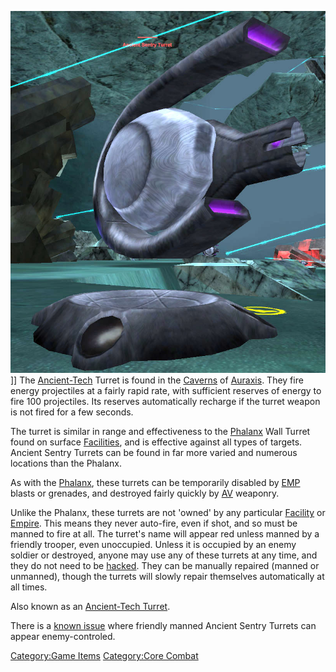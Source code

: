 ![](images/AT_Turret.jpg "fig:AT_Turret.jpg")\]\] The
[Ancient-Tech](Ancient-Tech.md "wikilink") Turret is found in the
[Caverns](Caverns.md "wikilink") of [Auraxis](Auraxis.md "wikilink"). They
fire energy projectiles at a fairly rapid rate, with sufficient reserves
of energy to fire 100 projectiles. Its reserves automatically recharge
if the turret weapon is not fired for a few seconds.

The turret is similar in range and effectiveness to the
[Phalanx](Phalanx.md "wikilink") Wall Turret found on surface
[Facilities](Facilities.md "wikilink"), and is effective against all types
of targets. Ancient Sentry Turrets can be found in far more varied and
numerous locations than the Phalanx.

As with the [Phalanx](Phalanx.md "wikilink"), these turrets can be
temporarily disabled by [EMP](EMP.md "wikilink") blasts or grenades, and
destroyed fairly quickly by [AV](Anti-Vehicular.md "wikilink") weaponry.

Unlike the Phalanx, these turrets are not 'owned' by any particular
[Facility](Facility.md "wikilink") or [Empire](Empire.md "wikilink"). This
means they never auto-fire, even if shot, and so must be manned to fire
at all. The turret's name will appear red unless manned by a friendly
trooper, even unoccupied. Unless it is occupied by an enemy soldier or
destroyed, anyone may use any of these turrets at any time, and they do
not need to be [hacked](hack.md "wikilink"). They can be manually repaired
(manned or unmanned), though the turrets will slowly repair themselves
automatically at all times.

Also known as an [Ancient-Tech Turret](Ancient-Tech_Turret.md "wikilink").

There is a [known issue](Known_Issues.md "wikilink") where friendly manned
Ancient Sentry Turrets can appear enemy-controled.

[Category:Game Items](Category:Game_Items.md "wikilink") [Category:Core
Combat](Category:Core_Combat.md "wikilink")
